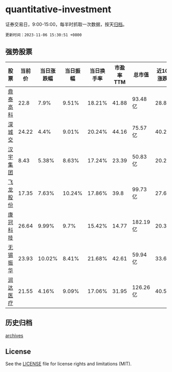 # quantitative-investment

证券交易日，9:00-15:00，每半时抓取一次数据，按天[归档](archives)。

`更新时间：2023-11-06 15:30:51 +0800`

## 强势股票

|股票|当前价|当日涨跌幅|当日振幅|当日换手率|市盈率TTM|总市值|近10日涨跌幅|
|----|----|----|----|----|----|----|----|
|[鼎泰高科](https://xueqiu.com/S/SZ301377)|22.8|7.9%|9.51%|18.21%|41.88|93.48亿|28.81%|
|[深城交](https://xueqiu.com/S/SZ301091)|24.22|4.4%|9.01%|20.24%|44.16|75.57亿|40.24%|
|[汉宇集团](https://xueqiu.com/S/SZ300403)|8.43|5.38%|8.63%|17.24%|23.39|50.83亿|20.26%|
|[飞龙股份](https://xueqiu.com/S/SZ002536)|17.35|7.63%|10.24%|17.86%|39.8|99.73亿|27.67%|
|[康冠科技](https://xueqiu.com/S/SZ001308)|26.64|9.99%|9.7%|15.42%|14.77|182.19亿|20.33%|
|[无锡振华](https://xueqiu.com/S/SH605319)|23.93|10.02%|8.41%|21.68%|42.61|59.94亿|33.69%|
|[润达医疗](https://xueqiu.com/S/SH603108)|21.55|4.16%|9.09%|17.06%|31.95|126.26亿|40.57%|

## 历史归档

[archives](archives)

## License

See the [LICENSE](LICENSE) file for license rights and limitations (MIT).